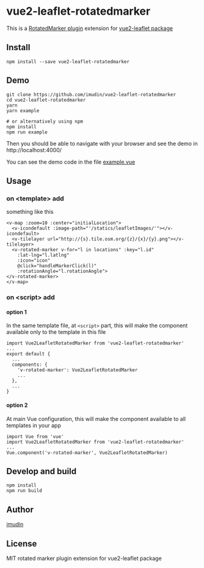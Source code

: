 # vue2-leaflet-rotatedmarker

This is a [RotatedMarker plugin](https://github.com/bbecquet/Leaflet.RotatedMarker) extension for [vue2-leaflet package](https://github.com/KoRiGaN/Vue2Leaflet)

## Install

    npm install --save vue2-leaflet-rotatedmarker

## Demo

    git clone https://github.com/imudin/vue2-leaflet-rotatedmarker
    cd vue2-leaflet-rotatedmarker
    yarn
    yarn example

    # or alternatively using npm
    npm install
    npm run example

Then you should be able to navigate with your browser and see the demo in http://localhost:4000/

You can see the demo code in the file [example.vue](example.vue)

## Usage

### on &lt;template&gt; add

something like this

    <v-map :zoom=10 :center="initialLocation">
      <v-icondefault :image-path="'/statics/leafletImages/'"></v-icondefault>
      <v-tilelayer url="http://{s}.tile.osm.org/{z}/{x}/{y}.png"></v-tilelayer>
      <v-rotated-marker v-for="l in locations" :key="l.id" 
        :lat-lng="l.latlng" 
        :icon="icon" 
        @click="handleMarkerClick(l)"
        :rotationAngle="l.rotationAngle">
    </v-rotated-marker>
    </v-map>

### on &lt;script&gt; add

#### option 1

In the same template file, at `<script>` part, this will make the component available only to the template in this file

    import Vue2LeafletRotatedMarker from 'vue2-leaflet-rotatedmarker'
    ...
    export default {
      ...
      components: {
        'v-rotated-marker': Vue2LeafletRotatedMarker
        ...
      },
      ...
    }

#### option 2

At main Vue configuration, this will make the component available to all templates in your app

    import Vue from 'vue'
    import Vue2LeafletRotatedMarker from 'vue2-leaflet-rotatedmarker'
    ...
    Vue.component('v-rotated-marker', Vue2LeafletRotatedMarker)

## Develop and build

    npm install
    npm run build

## Author

[imudin](https://github.com/imudin/)


## License

MIT
rotated marker plugin extension for vue2-leaflet package
